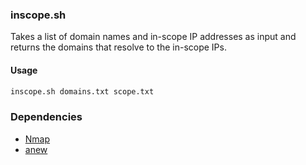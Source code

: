 ### inscope.sh

Takes a list of domain names and in-scope IP addresses as input and returns the domains that resolve to the in-scope IPs.

#### Usage

```bash
inscope.sh domains.txt scope.txt
```

### Dependencies

* [Nmap](https://nmap.org/book/inst-linux.html)
* [anew](https://github.com/tomnomnom/anew)
